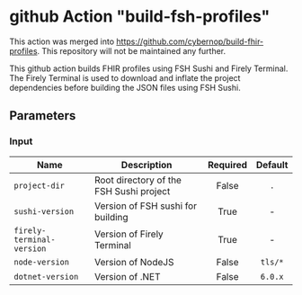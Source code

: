 # github Action "build-fsh-profiles"

This action was merged into https://github.com/cybernop/build-fhir-profiles. This repository will not be maintained any further.

This github action builds FHIR profiles using FSH Sushi and Firely Terminal. The Firely Terminal is used to download and inflate the project dependencies before building the JSON files using FSH Sushi.

## Parameters

### Input

| Name | Description | Required | Default |
| --- | --- | :-: | :-: |
| `project-dir` | Root directory of the FSH Sushi project | False | `.` |
| `sushi-version` | Version of FSH sushi for building | True | - |
| `firely-terminal-version` | Version of Firely Terminal | True | - |
| `node-version` | Version of NodeJS | False | `tls/*` |
| `dotnet-version` | Version of .NET | False | `6.0.x` |
